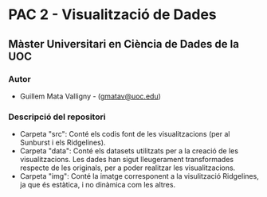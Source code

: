 # PAC 2 - Visualització de Dades
## Màster Universitari en Ciència de Dades de la UOC


### Autor
  * Guillem Mata Valligny - (gmatav@uoc.edu)


### Descripció del repositori

  * Carpeta "src": Conté els codis font de les visualitzacions (per al Sunburst i els Ridgelines).
  * Carpeta "data": Conté els datasets utilitzats per a la creació de les visualitzacions. Les dades han sigut lleugerament transformades respecte de les originals, per a poder realitzar les visualitzacions.
  * Carpeta "img": Conté la imatge corresponent a la visulització Ridgelines, ja que és estàtica, i no dinàmica com les altres.
